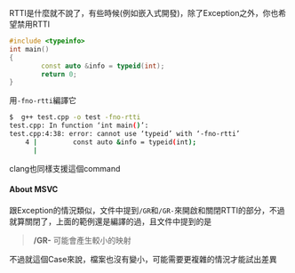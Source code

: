 RTTI是什麼就不說了，有些時候(例如嵌入式開發)，除了Exception之外，你也希望禁用RTTI
``` cpp
#include <typeinfo>
int main()
{
        const auto &info = typeid(int);
        return 0;
}
```
用`-fno-rtti`編譯它
``` bash
$  g++ test.cpp -o test -fno-rtti
test.cpp: In function ‘int main()’:
test.cpp:4:38: error: cannot use ‘typeid’ with ‘-fno-rtti’
    4 |         const auto &info = typeid(int);
      |
```
clang也同樣支援這個command
#### About MSVC
跟Exception的情況類似，文件中提到`/GR`和`/GR-`來開啟和關閉RTTI的部分，不過就算關閉了，上面的範例還是編譯的過，且文件中提到的是
>  **/GR-** 可能會產生較小的映射

不過就這個Case來說，檔案也沒有變小，可能需要更複雜的情況才能試出差異
